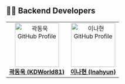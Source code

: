 ## 👨‍💻 Backend Developers
<table>
  <tr>
    <td align="center">
      <a href="https://github.com/KDWorld81">
        <img src="https://github.com/KDWorld81.png" width="120px;" alt="곽동욱 GitHub Profile"/><br />
        <span style="font-size: 16px; font-weight: bold;">곽동욱 (KDWorld81)</span>
      </a>
    </td>
    <td align="center">
      <a href="https://github.com/lnahyun">
        <img src="https://github.com/lnahyun.png" width="120px;" alt="이나현 GitHub Profile"/><br />
        <span style="font-size: 16px; font-weight: bold;">이나현 (lnahyun)</span>
      </a>
    </td>
  </tr>
</table>
